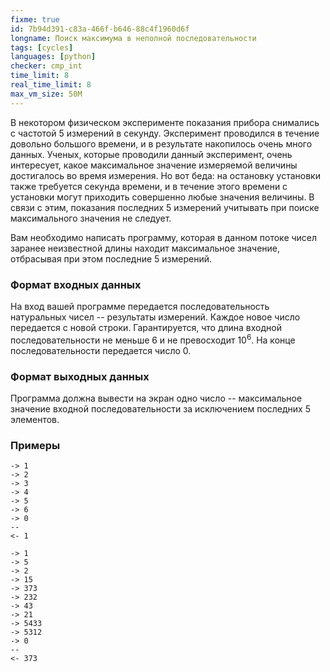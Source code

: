 ```yaml
---
fixme: true
id: 7b94d391-c83a-466f-b646-88c4f1960d6f
longname: Поиск максимума в неполной последовательности
tags: [cycles]
languages: [python]
checker: cmp_int
time_limit: 8
real_time_limit: 8
max_vm_size: 50M
---
```


В некотором физическом эксперименте показания прибора снимались с частотой 5 измерений в секунду. Эксперимент проводился в течение довольно большого времени, и в результате накопилось очень много данных. Ученых, которые проводили данный эксперимент, очень интересует, какое максимальное значение измеряемой величины достигалось во время измерения. Но вот беда: на остановку установки также требуется секунда времени, и в течение этого времени с установки могут приходить совершенно любые значения величины. В связи с этим, показания последних 5 измерений учитывать при поиске максимального значения не следует.

Вам необходимо написать программу, которая в данном потоке чисел заранее неизвестной длины находит максимальное значение, отбрасывая при этом последние 5 измерений.

### Формат входных данных

На вход вашей программе передается последовательность натуральных чисел -- результаты измерений. Каждое новое число передается с новой строки. 
Гарантируется, что длина входной последовательности не меньше 6 и не превосходит 10<sup>6</sup>.
На конце последовательности передается число 0.

### Формат выходных данных

Программа должна вывести на экран одно число -- максимальное значение входной последовательности за исключением последних 5 элементов.

### Примеры

```
-> 1
-> 2
-> 3
-> 4
-> 5
-> 6
-> 0
--
<- 1
```

```
-> 1
-> 5
-> 2
-> 15
-> 373
-> 232
-> 43
-> 21
-> 5433
-> 5312
-> 0
--
<- 373
```
